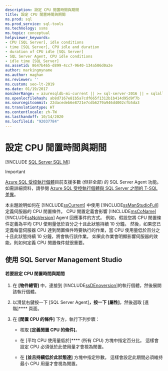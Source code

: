 ```yaml
---
description: 設定 CPU 閒置時間與期間
title: 設定 CPU 閒置時間與期間
ms.prod: sql
ms.prod_service: sql-tools
ms.technology: ssms
ms.topic: conceptual
helpviewer_keywords:
- CPU [SQL Server], idle conditions
- time [SQL Server], CPU idle and duration
- duration of CPU idle [SQL Server]
- SQL Server Agent, CPU idle conditions
- idle time [SQL Server]
ms.assetid: 8647b465-d899-4cc7-9640-134a506d0a2e
author: markingmyname
ms.author: maghan
ms.reviewer: ''
ms.custom: seo-lt-2019
ms.date: 01/19/2017
monikerRange: = azuresqldb-mi-current || >= sql-server-2016 || = sqlallproducts-allversions
ms.openlocfilehash: ab8d7167e81b5a7cdf665f1312b1b414d95d9f7b
ms.sourcegitcommit: 22dacedeb6e8721e7cdb6279a946d4002cfb5da3
ms.translationtype: HT
ms.contentlocale: zh-TW
ms.lasthandoff: 10/14/2020
ms.locfileid: "92037784"
---
```

# <a name="set-cpu-idle-time-and-duration"></a>設定 CPU 閒置時間與期間

[!INCLUDE [SQL Server SQL MI](../../includes/applies-to-version/sql-asdbmi.md)]

> [!IMPORTANT]  
> [Azure SQL 受控執行個體](/azure/sql-database/sql-database-managed-instance)目前支援多數 (但非全部) 的 SQL Server Agent 功能。 如需詳細資料，請參閱 [Azure SQL 受控執行個體與 SQL Server 之間的 T-SQL 差異](/azure/sql-database/sql-database-managed-instance-transact-sql-information#sql-server-agent)。

本主題說明如何在 [!INCLUDE[ssCurrent](../../includes/sscurrent-md.md)] 中使用 [!INCLUDE[ssManStudioFull](../../includes/ssmanstudiofull-md.md)]定義伺服器的 CPU 閒置條件。 CPU 閒置定義會影響 [!INCLUDE[msCoName](../../includes/msconame_md.md)] [!INCLUDE[ssNoVersion](../../includes/ssnoversion-md.md)] Agent 回應事件的方式。 例如，假設您將 CPU 閒置條件定義為平均 CPU 使用量低於百分之十且此狀態持續 10 分鐘。 然後，如果您已定義每當伺服器 CPU 達到閒置條件時要執行的作業，當 CPU 使用量低於百分之十且此狀態持續 10 分鐘，將會執行該作業。 如果此作業會明顯影響伺服器的效能，則如何定義 CPU 閒置條件就很重要。  
  
## <a name="using-sql-server-management-studio"></a><a name="SSMSProcedure"></a>使用 SQL Server Management Studio  
  
#### <a name="to-set-cpu-idle-time-and-duration"></a>若要設定 CPU 閒置時間與期間  
  
1.  在 **[物件總管]** 中，連接到 [!INCLUDE[ssDEnoversion](../../includes/ssdenoversion_md.md)]的執行個體，然後展開該執行個體。  
  
2.  以滑鼠右鍵按一下 [SQL Server Agent]****，按一下 [屬性]****，然後選取 [進階]**** 頁面。  
  
3.  在 **[閒置 CPU 的條件]** 下方，執行下列步驟：  
  
    -   核取 **[定義閒置 CPU 的條件]**。  
  
    -   在 [平均 CPU 使用量低於]**** \(所有 CPU) 方塊中指定百分比。 這樣會設定 CPU 必須低於此使用量才會視為閒置。  
  
    -   在 **[並且持續低於此狀態達]** 方塊中指定秒數。 這樣會設定此期間必須維持最小 CPU 用量才會視為閒置。  
